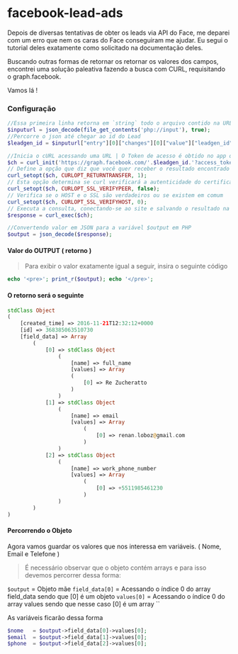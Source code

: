 # facebook-lead-ads

Depois de diversas tentativas de obter os leads via API do Face, me deparei com um erro que nem os caras do Face conseguiram me ajudar. Eu segui o tutorial deles exatamente como solicitado na documentação deles.

Buscando outras formas de retornar os retornar os valores dos campos, encontrei uma solução paleativa fazendo a busca com CURL, requisitando o graph.facebook.

Vamos lá !

### Configuração

```php
//Essa primeira linha retorna em `string` todo o arquivo contido na URL setada | Analisa a string codificada JSON e converte em uma variável
$inputurl = json_decode(file_get_contents('php://input'), true);
//Percorre o json até chegar ao id do Lead
$leadgen_id = $inputurl["entry"][0]["changes"][0]["value"]["leadgen_id"];

//Inicia o cURL acessando uma URL | O Token de acesso é obtido no app que você criou
$ch = curl_init('https://graph.facebook.com/'.$leadgen_id.'?access_token=<TOKEN_DE_ACESSO>');
// Define a opção que diz que você quer receber o resultado encontrado
curl_setopt($ch, CURLOPT_RETURNTRANSFER, 1);
// Esta opção determina se curl verificará a autenticidade do certificado. Os valores podem ser TRUE ou FALSE e/ou 1 para TRUE e 0 para FALSE
curl_setopt($ch, CURLOPT_SSL_VERIFYPEER, false);
// Verifica se o HOST e o SSL são verdadeiros ou se existem em comum
curl_setopt($ch, CURLOPT_SSL_VERIFYHOST, 0);
// Executa a consulta, conectando-se ao site e salvando o resultado na variável $response
$response = curl_exec($ch);

//Convertendo valor em JSON para a variável $output em PHP
$output = json_decode($response);
```

#### Valor do OUTPUT ( retorno )
> Para exibir o valor exatamente igual a seguir, insira o seguinte código

```php
echo '<pre>'; print_r($output); echo '</pre>';
```
#### O retorno será o seguinte

```php
stdClass Object
(
	[created_time] => 2016-11-21T12:32:12+0000
	[id] => 368385063510730
	[field_data] => Array
		(
			[0] => stdClass Object
				(
					[name] => full_name
					[values] => Array
					(
						[0] => Re Zucheratto
					)
				)
			[1] => stdClass Object
				(
					[name] => email
					[values] => Array
						(
							[0] => renan.loboz@gmail.com
						)
				)
			[2] => stdClass Object
				(
					[name] => work_phone_number
					[values] => Array
						(
							[0] => +5511985461230
						)
				)
		)
)
```

#### Percorrendo o Objeto
Agora vamos guardar os valores que nos interessa em variáveis. ( Nome, Email e Telefone )

>É necessário observar que o objeto contém arrays e para isso devemos percorrer dessa forma:

`$output` = Objeto mãe
`field_data[0]` = Acessando o índice 0 do array field_data sendo que [0] é um objeto
`values[0]` = Acessando o índice 0 do array values sendo que nesse caso [0] é um array
``

As variáveis ficarão dessa forma


```php
$nome 	= $output->field_data[0]->values[0];
$email 	= $output->field_data[1]->values[0];
$phone 	= $output->field_data[2]->values[0];
```